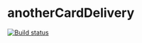 # anotherCardDelivery
[![Build status](https://ci.appveyor.com/api/projects/status/emsbfaud4y54mj27/branch/master?svg=true)](https://ci.appveyor.com/project/pullulus/anothercarddelivery/branch/master)
